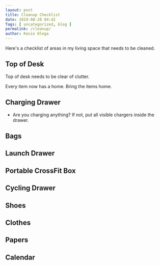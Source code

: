 ```yaml
--- 
layout: post 
title: Cleanup Checklist
date: 2019-08-20 04:42
Tags: [ uncategorized, blog ]
permalink: /cleanup/ 
author: Kevin Olega 
--- 
```

Here's a checklist of areas in my living space that needs to be cleaned.

## Top of Desk

Top of desk needs to be clear of clutter.

Every item now has a home. Bring the items home.

## Charging Drawer

- Are you charging anything? If not, put all visible chargers inside the drawer.

## Bags

## Launch Drawer

## Portable CrossFit Box

## Cycling Drawer

## Shoes

## Clothes

## Papers

## Calendar